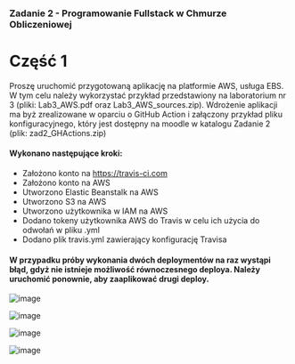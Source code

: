 ### Zadanie 2 - Programowanie Fullstack w Chmurze Obliczeniowej

# Część 1

Proszę uruchomić przygotowaną aplikację na platformie AWS, usługa EBS. W tym celu należy
wykorzystać przykład przedstawiony na laboratorium nr 3 (pliki: Lab3_AWS.pdf oraz
Lab3_AWS_sources.zip).
Wdrożenie aplikacji ma byż zrealizowane w oparciu o GitHub Action i załączony przykład pliku
konfiguracyjnego, który jest dostępny na moodle w katalogu Zadanie 2 (plik: zad2_GHActions.zip)

#### Wykonano następujące kroki:
- Założono konto na https://travis-ci.com
- Założono konto na AWS
- Utworzono Elastic Beanstalk na AWS
- Utworzono S3 na AWS
- Utworzono użytkownika w IAM na AWS
- Dodano tokeny użytkownika AWS do Travis w celu ich użycia do odwołań w pliku .yml
- Dodano plik travis.yml zawierający konfigurację Travisa

#### W przypadku próby wykonania dwóch deploymentów na raz wystąpi błąd, gdyż nie istnieje możliwość równoczesnego deploya. Należy uruchomić ponownie, aby zaaplikować drugi deploy.

![image](https://user-images.githubusercontent.com/62160228/172723327-de31401c-2f60-40da-bf9f-db5f7d44958d.png)

![image](https://user-images.githubusercontent.com/62160228/172723948-a1364611-5174-4ced-aa3c-1f5dd93c06cf.png)

![image](https://user-images.githubusercontent.com/62160228/172733105-1e94ded4-1527-4e01-b96f-3e3944748c77.png)

![image](https://user-images.githubusercontent.com/62160228/172732991-472d56eb-d5bc-4ad8-9241-76a8072d03b8.png)



